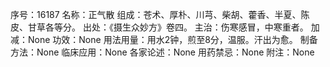 序号：16187
名称：正气散
组成：苍术、厚朴、川芎、柴胡、藿香、半夏、陈皮、甘草各等分。
出处：《摄生众妙方》卷四。
主治：伤寒感冒，中寒重者。
加减：None
功效：None
用法用量：用水2钟，煎至8分，温服。汗出为愈。
制备方法：None
临床应用：None
各家论述：None
用药禁忌：None
附注：None
